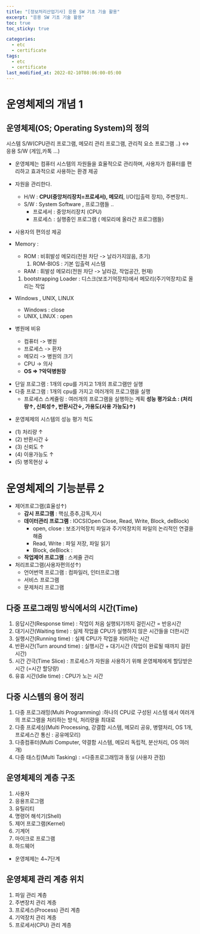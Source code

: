 ```yaml
---
title: "[정보처리산업기사] 응용 SW 기초 기술 활용"
excerpt: "응용 SW 기초 기술 활용"
toc: true
toc_sticky: true

categories:
  - etc
  - certificate
tags:
  - etc
  - certificate
last_modified_at: 2022-02-10T08:06:00-05:00
---
```



# 운영체제의 개념 1

## 운영체제(OS; Operating System)의 정의

시스템 S/W(CPU관리 프로그램, 메모리 관리 프로그램, 관리적 요소 프로그램 ..) <-> 응용 S/W (게임,카톡 ...)

+ 운영체제는 컴퓨터 시스템의 자원들을 효율적으로 관리하며, 사용자가 컴퓨터를 편리하고 효과적으로 사용하는 환경 제공

+ 자원을 관리한다.
  - H/W : **CPU(중앙처리장치=프로세서), 메모리**, I/O(입출력 장치), 주변장치..
  - S/W : System Software , 프로그램들 ..
    * 프로세서 : 중앙처리장치 (CPU)
    * 프로세스 : 실행중인 프로그램 ( 메모리에 올라간 프로그램들)

+ 사용자의 편의성 제공

+ Memory :
  - ROM : 비휘발성 메모리(전원 차단 -> 날라가지않음, 초기)
    1. ROM-BIOS : 기본 입출력 시스템
  - RAM : 휘발성 메모리(전원 차단 -> 날라감, 작업공간, 현재)
  1. bootstrapping Loader : 디스크(보조기억장치)에서 메모리(주기억장치)로 올리는 작업
+ Windows , UNIX, LINUX
  - Windows : close
  - UNIX, LINUX : open

+ 병원에 비유
  - 컴퓨터 -> 병원
  - 프로세스 -> 환자
  - 메모리 -> 병원의 크기
  - CPU -> 의사
  - **OS => ?악덕병원장**

- 단일 프로그램 : 1개의 cpu를 가지고 1개의 프로그램만 실행
- 다중 프로그램 : 1개의 cpu를 가지고 여러개의 프로그램을 실행
  + 프로세스 스케쥴링 : 여러개의 프로그램을 실행하는 계획
  **성능 평가요소 : (처리량↑, 신뢰성↑, 반환시간↓, 가용도(사용 가능도)↑)**


+ 운영체제의 시스템의 성능 평가 척도
- (1) 처리량 ↑
- (2) 반환시간 ↓
- (3) 신뢰도 ↑
- (4) 이용가능도 ↑
- (5) 병목현상 ↓

# 운영체제의 기능분류 2

+ 제어프로그램(효율성↑)
  - **감시 프로그램** : 핵심,증추,감독,지시
  - **데이터관리 프로그램** : IOCS(Open Close, Read, Write, Block, deBlock)
    * open, close : 보조기억장치 파일과 주기억장치의 파일의 논리적인 연결을 해줌
    * Read, Write : 파일 저장, 파일 읽기
    * Block, deBlock :
  - **작업제어 프로그램** : 스케쥴 관리
+ 처리프로그램(사용자편의성↑) 
  - 언어번역 프로그램 : 컴파일러, 인터프로그램
  - 서비스 프로그램 
  - 문제처리 프로그램

## 다중 프로그래밍 방식에서의 시간(Time)

1. 응답시간(Response time) : 작업이 처음 실행되기까지 걸린시간 = 반응시간
2. 대기시간(Waiting time) : 실제 작업을 CPU가 실행하지 않은 시간들을 더한시간
3. 실행시간(Running time) : 실제 CPU가 작업을 처리하는 시간
4. 반환시간(Turn around time) : 실행시간 + 대기시간 (작업이 완료될 때까지 걸린시간)
5. 시간 간극(Time Slice) : 프로세스가 자원을 사용하기 위해 운영체제에게 할당받은 시간 (=시간 할당량)
6. 유휴 시간(Idle time) : CPU가 노는 시간

## 다중 시스템의 용어 정리

1. 다중 프로그래밍(Multi Programming) :하나의 CPU로 구성된 시스템 에서 여러개의 프로그램을 처리하는 방식, 처리량을 최대로
2. 다중 프로세싱(Multi Processing, 강결합 시스템, 메모리 공유, 병렬처리, OS 1개, 프로세스간 통신 : 공유메모리) 
3. 다중컴퓨터(Multi Computer, 약결함 시스템, 메모리 독립적, 분산처리, OS 여러개) 
4. 다중 태스킹(Multi Tasking) : =다중프로그래밍과 동일 (사용자 관점)


## 운영체제의 계층 구조

1. 사용자
2. 응용프로그램
3. 유틸리티
4. 명령어 해석기(Shell)
5. 제어 프로그램(Kernel)
6. 기계어
7. 마이크로 프로그램
8. 하드웨어

+ 운영체제는 4~7단계

## 운영체제 관리 계층 위치

1. 파일 관리 계층
2. 주변장치 관리 계층
3. 프로세스(Process) 관리 계층
4. 기억장치 관리 계층
5. 프로세서(CPU) 관리 계층

